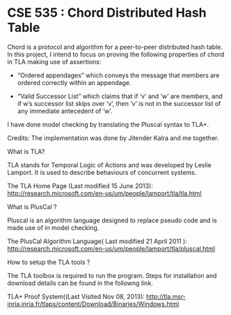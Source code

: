 CSE 535 : Chord Distributed Hash Table
======================================

Chord is a protocol and algorithm for a peer-to-peer distributed hash table. In this project, I intend to focus 
on proving the following properties of chord in TLA making use of assertions:

- “Ordered appendages” which conveys the message that members are ordered correctly within an appendage.

- “Valid Successor List” which claims that if ‘v’ and ‘w’ are members, and if w’s successor 
list skips over ‘v’, then ‘v’ is not in the successor list of any immediate antecedent of ‘w’. 

I have done model checking by translating the Pluscal syntax to TLA+.

Credits: The implementation was done by Jitender Kalra and me together.

What is TLA?

TLA stands for Temporal Logic of Actions and was developed by Leslie Lamport. It is used to describe 
behaviours of concurrent systems.

The TLA Home Page (Last modified 15 June 2013): http://research.microsoft.com/en-us/um/people/lamport/tla/tla.html 

What is PlusCal ?

Pluscal is an algorithm language designed to replace pseudo code and is made use of in model checking.

The PlusCal Algorithm Language( Last modified 21 April 2011 ): http://research.microsoft.com/en-us/um/people/lamport/tla/pluscal.html

How to setup the TLA tools ?

The TLA toolbox is required to run the program. Steps for installation and download details can be found in the followng link.

TLA+ Proof System((Last Visited Nov 08, 2013): http://tla.msr-inria.inria.fr/tlaps/content/Download/Binaries/Windows.html



